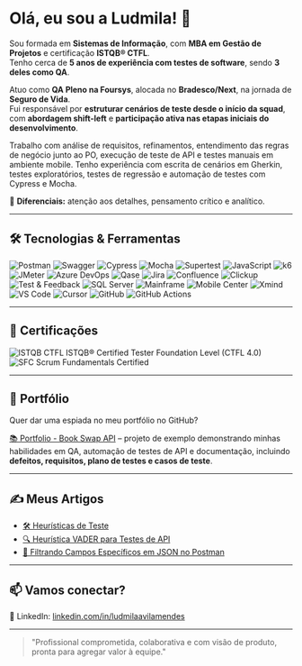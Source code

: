 # Olá, eu sou a Ludmila! 👋

Sou formada em **Sistemas de Informação**, com **MBA em Gestão de Projetos** e certificação **ISTQB® CTFL**.  
Tenho cerca de **5 anos de experiência com testes de software**, sendo **3 deles como QA**.

Atuo como **QA Pleno na Foursys**, alocada no **Bradesco/Next**, na jornada de **Seguro de Vida**.  
Fui responsável por **estruturar cenários de teste desde o início da squad**, com **abordagem shift-left** e **participação ativa nas etapas iniciais do desenvolvimento**.

Trabalho com análise de requisitos, refinamentos, entendimento das regras de negócio junto ao PO, execução de teste de API e testes manuais em ambiente mobile.
Tenho experiência com escrita de cenários em Gherkin, testes exploratórios, testes de regressão e automação de testes com Cypress e Mocha.

🔹 **Diferenciais:** atenção aos detalhes, pensamento crítico e analítico.

---

## 🛠️ Tecnologias & Ferramentas

![Postman](https://img.shields.io/badge/Postman-FF6C37?style=for-the-badge&logo=postman&logoColor=white) 
![Swagger](https://img.shields.io/badge/Swagger-85EA2D?style=for-the-badge&logo=swagger&logoColor=white) 
![Cypress](https://img.shields.io/badge/Cypress-17202C?style=for-the-badge&logo=cypress&logoColor=white) 
![Mocha](https://img.shields.io/badge/Mocha-8D6748?style=for-the-badge&logo=mocha&logoColor=white) 
![Supertest](https://img.shields.io/badge/Supertest-FF0000?style=for-the-badge&logo=supertest&logoColor=white) 
![JavaScript](https://img.shields.io/badge/JavaScript-F7DF1E?style=for-the-badge&logo=javascript&logoColor=black)
![k6](https://img.shields.io/badge/k6-FF5C5C?style=for-the-badge&logo=k6&logoColor=white) 
![JMeter](https://img.shields.io/badge/JMeter-D22128?style=for-the-badge&logo=apachejmeter&logoColor=white) 
![Azure DevOps](https://img.shields.io/badge/Azure_DevOps-0078D7?style=for-the-badge&logo=azuredevops&logoColor=white) 
![Qase](https://img.shields.io/badge/Qase-FF3E00?style=for-the-badge&logo=qase&logoColor=white) 
![Jira](https://img.shields.io/badge/Jira-0052CC?style=for-the-badge&logo=jira&logoColor=white) 
![Confluence](https://img.shields.io/badge/Confluence-172B4D?style=for-the-badge&logo=confluence&logoColor=white) 
![Clickup](https://img.shields.io/badge/Clickup-7B68EE?style=for-the-badge&logo=clickup&logoColor=white) 
![Test & Feedback](https://img.shields.io/badge/Test%20%26%20Feedback-0078D7?style=for-the-badge&logo=microsoft&logoColor=white) 
![SQL Server](https://img.shields.io/badge/SQL_Server-CC2927?style=for-the-badge&logo=microsoftsqlserver&logoColor=white) 
![Mainframe](https://img.shields.io/badge/Mainframe-2E3B4E?style=for-the-badge&logo=ibm&logoColor=white)
![Mobile Center](https://img.shields.io/badge/Mobile_Center-0078D7?style=for-the-badge&logo=microsoft&logoColor=white) 
![Xmind](https://img.shields.io/badge/Xmind-F44336?style=for-the-badge&logo=xmind&logoColor=white) 
![VS Code](https://img.shields.io/badge/VS_Code-007ACC?style=for-the-badge&logo=visual-studio-code&logoColor=white) 
![Cursor](https://img.shields.io/badge/Cursor-000000?style=for-the-badge&logo=cursor&logoColor=white) 
![GitHub](https://img.shields.io/badge/GitHub-181717?style=for-the-badge&logo=github&logoColor=white)
![GitHub Actions](https://img.shields.io/badge/GitHub_Actions-2088FF?style=for-the-badge&logo=githubactions&logoColor=white)

---

## 📜 Certificações

![ISTQB CTFL](https://img.shields.io/badge/ISTQB_CTFL-0099FF?style=for-the-badge) ISTQB® Certified Tester Foundation Level (CTFL 4.0)  
![SFC](https://img.shields.io/badge/SFC-6BA539?style=for-the-badge) Scrum Fundamentals Certified

---

## 📂 Portfólio

Quer dar uma espiada no meu portfólio no GitHub?

[📚 Portfolio - Book Swap API](https://github.com/ludmilavila/portfolio-book-swap-api) – projeto de exemplo demonstrando minhas habilidades em QA, automação de testes de API e documentação, incluindo **defeitos, requisitos, plano de testes e casos de teste**.

---

## ✍️ Meus Artigos

- [🛠️ Heurísticas de Teste](https://github.com/ludmilavila/ludmilavila/wiki/Heuristicas-de-Teste)  
- [🔍 Heurística VADER para Testes de API](https://github.com/ludmilavila/ludmilavila/wiki/Heuristica-VADER-para-Testes-de-API)
- [📑 Filtrando Campos Específicos em JSON no Postman](https://github.com/ludmilavila/ludmilavila/wiki/Filtrando-Campos-Especificos-JSON)

---

## 📫 Vamos conectar?

🔗 LinkedIn: [linkedin.com/in/ludmilaavilamendes](https://www.linkedin.com/in/ludmilaavilamendes)  

---

> "Profissional comprometida, colaborativa e com visão de produto, pronta para agregar valor à equipe."
